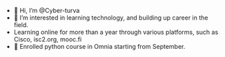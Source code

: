 - 👋 Hi, I’m @Cyber-turva
- 👀 I’m interested in learning technology, and building up career in the field.
- Learning online for more than a year through various platforms, such as Cisco, isc2.org, mooc.fi
- 💞️ Enrolled python course in Omnia starting from September.

<!---
Cyber-turva/Cyber-turva is a ✨ special ✨ repository because its `README.md` (this file) appears on your GitHub profile.
You can click the Preview link to take a look at your changes.
--->
